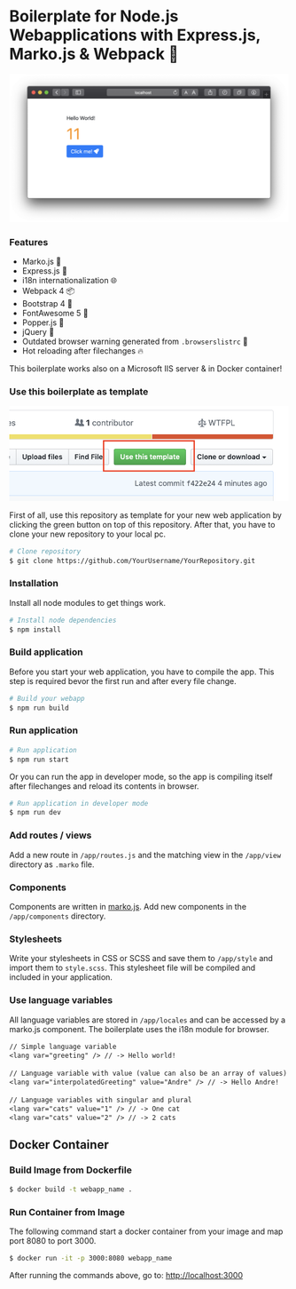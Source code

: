 # Boilerplate for Node.js Webapplications with Express.js, Marko.js & Webpack 🧙

![Screenshot](app/assets/images/screenshot.png)

### Features

- Marko.js 🧩
- Express.js 🚂
- i18n internationalization 🌐
- Webpack 4 📦
- Bootstrap 4 🎨
- FontAwesome 5 🔣
- Popper.js 💬
- jQuery 🧸
- Outdated browser warning generated from `.browserslistrc` 🚨
- Hot reloading after filechanges 🔥

This boilerplate works also on a Microsoft IIS server & in Docker container!

### Use this boilerplate as template

![Use this Template](app/assets/images/use-template.png)

First of all, use this repository as template for your new web application by clicking the green button on top of this repository. After that, you have to clone your new repository to your local pc.

```bash
# Clone repository
$ git clone https://github.com/YourUsername/YourRepository.git
```

### Installation

Install all node modules to get things work.

```bash
# Install node dependencies
$ npm install
```

### Build application

Before you start your web application, you have to compile the app. This step is required bevor the first run and after every file change.

```bash
# Build your webapp
$ npm run build
```

### Run application

```bash
# Run application
$ npm run start
```

Or you can run the app in developer mode, so the app is compiling itself after filechanges and reload its contents in browser.

```bash
# Run application in developer mode
$ npm run dev
```

### Add routes / views

Add a new route in `/app/routes.js` and the matching view in the `/app/view` directory as `.marko` file.

### Components

Components are written in [marko.js](https://github.com/marko-js/marko). Add new components in the `/app/components` directory.

### Stylesheets

Write your stylesheets in CSS or SCSS and save them to `/app/style` and import them to `style.scss`. This stylesheet file will be compiled and included in your application.

### Use language variables

All language variables are stored in `/app/locales` and can be accessed by a marko.js component. The boilerplate uses the i18n module for browser.

```marko
// Simple language variable
<lang var="greeting" /> // -> Hello world!

// Language variable with value (value can also be an array of values)
<lang var="interpolatedGreeting" value="Andre" /> // -> Hello Andre!

// Language variables with singular and plural
<lang var="cats" value="1" /> // -> One cat
<lang var="cats" value="2" /> // -> 2 cats
```

## Docker Container

### Build Image from Dockerfile

```bash
$ docker build -t webapp_name .
```

### Run Container from Image

The following command start a docker container from your image and map port 8080 to port 3000.

```bash
$ docker run -it -p 3000:8080 webapp_name
```

After running the commands above, go to: <http://localhost:3000>
